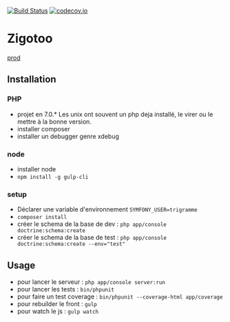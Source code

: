 [![Build Status](https://travis-ci.org/apflieger/zigotoo.svg?branch=master)](https://travis-ci.org/apflieger/zigotoo)
[![codecov.io](https://codecov.io/github/apflieger/zigotoo/coverage.svg?branch=master)](https://codecov.io/github/apflieger/zigotoo?branch=master)

# Zigotoo
[prod](http://www.zigotoo.com)

## Installation

### PHP

* projet en 7.0.* Les unix ont souvent un php deja installé, le virer ou le mettre à la bonne version.
* installer composer
* installer un debugger genre xdebug

### node

* installer node
* `npm install -g gulp-cli`

### setup

* Déclarer une variable d'environnement `SYMFONY_USER=trigramme`
* `composer install`
* créer le schema de la base de dev : `php app/console doctrine:schema:create`
* créer le schema de la base de test : `php app/console doctrine:schema:create --env="test"`

## Usage

* pour lancer le serveur : `php app/console server:run`
* pour lancer les tests : `bin/phpunit`
* pour faire un test coverage : `bin/phpunit --coverage-html app/coverage`
* pour rebuilder le front : `gulp`
* pour watch le js : `gulp watch`
